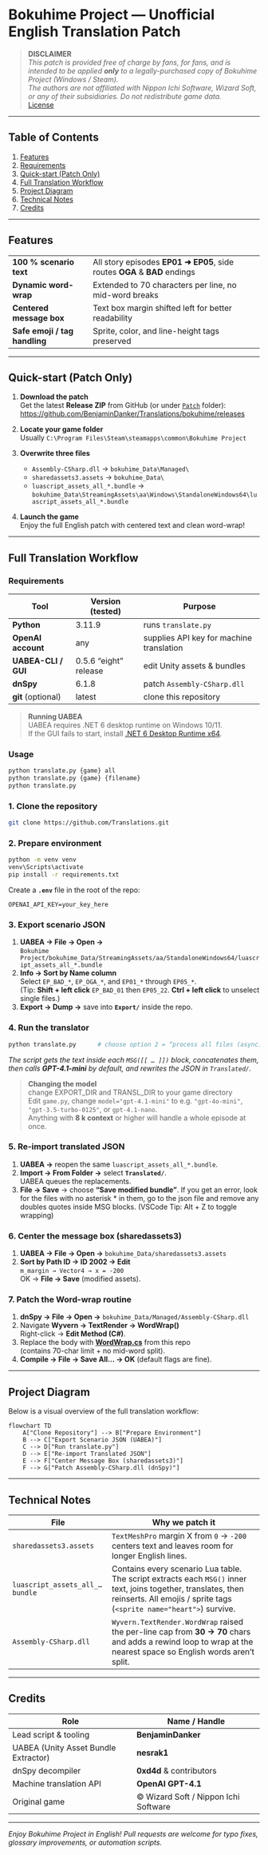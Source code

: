 # **Bokuhime Project — Unofficial English Translation Patch**

> **DISCLAIMER**  
> *This patch is provided free of charge by fans, for fans, and is intended to be
> applied **only** to a legally-purchased copy of *Bokuhime Project* (Windows /
> Steam).  
> The authors are not affiliated with Nippon Ichi Software, Wizard Soft, or any
> of their subsidiaries. Do not redistribute game data.*  
> [License](../LICENSE)

---

## Table of Contents
1. [Features](#features)
2. [Requirements](#requirements)
3. [Quick-start (Patch Only)](#quick-start-patch-only)
4. [Full Translation Workflow](#full-translation-workflow)
5. [Project Diagram](#project-diagram)
6. [Technical Notes](#technical-notes)
7. [Credits](#credits)

---

## Features
|            |                                                    |
|------------|----------------------------------------------------|
| **100 % scenario text** | All story episodes **EP01 ➜ EP05**, side routes **OGA** & **BAD** endings |
| **Dynamic word-wrap**   | Extended to 70 characters per line, no mid-word breaks |
| **Centered message box**| Text box margin shifted left for better readability |
| **Safe emoji / tag handling** | Sprite, color, and line-height tags preserved |

---

## Quick-start (Patch Only)

1. **Download the patch**  
   Get the latest **Release ZIP** from GitHub (or under [`Patch`](./Patch/) folder):  
   https://github.com/BenjaminDanker/Translations/bokuhime/releases

2. **Locate your game folder**  
   Usually `C:\Program Files\Steam\steamapps\common\Bokuhime Project` 

3. **Overwrite three files**  
   - `Assembly-CSharp.dll` → `bokuhime_Data\Managed\`
   - `sharedassets3.assets` → `bokuhime_Data\`  
   - `luascript_assets_all_*.bundle` → `bokuhime_Data\StreamingAssets\aa\Windows\StandaloneWindows64\luascript_assets_all_*.bundle`  

4. **Launch the game**  
   Enjoy the full English patch with centered text and clean word-wrap!  

---

## Full Translation Workflow <a id="full-translation-workflow"></a>

### Requirements
| Tool | Version (tested) | Purpose |
|------|------------------|---------|
| **Python** | 3.11.9 | runs `translate.py` |
| **OpenAI account** | any | supplies API key for machine translation |
| **UABEA-CLI / GUI** | 0.5.6 “eight” release | edit Unity assets & bundles |
| **dnSpy** | 6.1.8 | patch `Assembly-CSharp.dll` |
| **git** (optional) | latest | clone this repository |

> **Running UABEA**  
> UABEA requires .NET 6 desktop runtime on Windows 10/11.  
> If the GUI fails to start, install [.NET 6 Desktop Runtime x64](https://dotnet.microsoft.com/download/dotnet/6.0).

### Usage
```bash
python translate.py {game} all
python translate.py {game} {filename}
python translate.py
```

### 1.  Clone the repository

```bash
git clone https://github.com/Translations.git
```

### 2.  Prepare environment

```bash
python -m venv venv
venv\Scripts\activate
pip install -r requirements.txt
```

Create a **`.env`** file in the root of the repo:

```
OPENAI_API_KEY=your_key_here
```

### 3.  Export scenario JSON

1. **UABEA → File → Open →**  
   `Bokuhime Project/bokuhime_Data/StreamingAssets/aa/StandaloneWindows64/luascript_assets_all_*.bundle`
2. **Info → Sort by Name column**  
   Select `EP_BAD_*`, `EP_OGA_*`, and `EP01_*` through `EP05_*`.  
   (Tip: **Shift + left click** `EP_BAD_01` then `EP05_22`. **Ctrl + left click** to unselect single files.)
3. **Export → Dump →** save into **`Export/`** inside the repo.  

### 4.  Run the translator

```bash
python translate.py      # choose option 2 = “process all files (async)”
```

*The script gets the text inside each `MSG([[ … ]])` block, concatenates them, then calls **GPT-4.1-mini** by
default, and rewrites the JSON in `Translated/`.*

> **Changing the model**  
> change EXPORT_DIR and TRANSL_DIR to your game directory  
> Edit `game.py`, change `model="gpt-4.1-mini"` to e.g. `"gpt-4o-mini"`, `"gpt-3.5-turbo-0125"`, or `gpt-4.1-nano`.  
> Anything with **8 k context** or higher will handle a whole episode at once.  

### 5.  Re-import translated JSON

1. **UABEA →** reopen the same `luascript_assets_all_*.bundle`.
2. **Import → From Folder →** select **`Translated/`**.  
   UABEA queues the replacements.
3. **File → Save** → choose **“Save modified bundle”**. If you get an error, look for the files with no asterisk * in them, go to the json file and remove any doubles quotes inside MSG blocks. (VSCode Tip: Alt + Z to toggle wrapping)

### 6.  Center the message box (sharedassets3)

1. **UABEA → File → Open →** `boku­hime_Data/sharedassets3.assets`
2. **Sort by Path ID → ID 2002 → Edit**  
   `m_margin → Vector4 → x = -200`  
   OK → **File → Save** (modified assets).

### 7.  Patch the Word-wrap routine

1. **dnSpy → File → Open →** `boku­hime_Data/Managed/Assembly-CSharp.dll`
2. Navigate **Wyvern → TextRender → WordWrap()**  
   Right-click → **Edit Method (C#)**.
3. Replace the body with **[WordWrap.cs](./WordWrap.cs)** from this repo  
   (contains 70-char limit + no mid-word split).
4. **Compile → File → Save All… → OK** (default flags are fine).

---

## Project Diagram

Below is a visual overview of the full translation workflow:

```mermaid
flowchart TD
    A["Clone Repository"] --> B["Prepare Environment"]
    B --> C["Export Scenario JSON (UABEA)"]
    C --> D["Run translate.py"]
    D --> E["Re-import Translated JSON"]
    E --> F["Center Message Box (sharedassets3)"]
    F --> G["Patch Assembly-CSharp.dll (dnSpy)"]
```

---

## Technical Notes <a id="technical-notes"></a>

| File | Why we patch it |
|------|-----------------|
| `sharedassets3.assets` | `TextMeshPro` margin X from `0` → `-200` centers text and leaves room for longer English lines. |
| `luascript_assets_all_…bundle` | Contains every scenario Lua table. The script extracts each `MSG()` inner text, joins together, translates, then reinserts. All emojis / sprite tags (`<sprite name="heart">`) survive. |
| `Assembly-CSharp.dll` | `Wyvern.TextRender.WordWrap` raised the per-line cap from **30 → 70** chars and adds a rewind loop to wrap at the nearest space so English words aren’t split. |

---

## Credits
| Role | Name / Handle |
|------|---------------|
| Lead script & tooling | **BenjaminDanker** |
| UABEA (Unity Asset Bundle Extractor) | **nesrak1** |
| dnSpy decompiler | **0xd4d** & contributors |
| Machine translation API | **OpenAI GPT-4.1** |
| Original game | © Wizard Soft / Nippon Ichi Software |

---

*Enjoy *Bokuhime Project* in English!  Pull requests are welcome for typo
fixes, glossary improvements, or automation scripts.*

